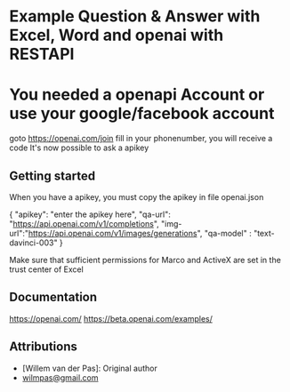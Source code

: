 # 
# Example Question & Answer with Excel, Word and openai with RESTAPI
 
# You needed a openapi Account or use your google/facebook account
goto https://openai.com/join
fill in your phonenumber, you will receive a code
It's now possible to ask a apikey
 
 ## Getting started
 When you have a apikey, you must copy the apikey in file openai.json

{
	"apikey": "enter the apikey here",
	"qa-url": "https://api.openai.com/v1/completions",
	"img-url":"https://api.openai.com/v1/images/generations",
	"qa-model" : "text-davinci-003"
}


Make sure that sufficient permissions for Marco and ActiveX are set in the trust center of Excel

## Documentation
https://openai.com/
https://beta.openai.com/examples/

## Attributions
* [Willem van der Pas]: Original author
* wilmpas@gmail.com

 
 

